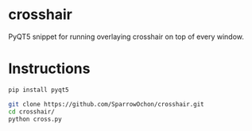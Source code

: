 # crosshair

PyQT5 snippet for running overlaying crosshair on top of every window.

# Instructions

```bash
pip install pyqt5

git clone https://github.com/SparrowOchon/crosshair.git
cd crosshair/
python cross.py
```
